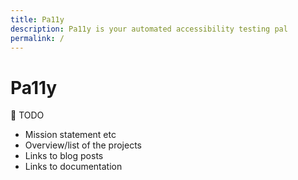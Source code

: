 ```yaml
---
title: Pa11y
description: Pa11y is your automated accessibility testing pal
permalink: /
---
```



# Pa11y

:construction: TODO

  - Mission statement etc
  - Overview/list of the projects
  - Links to blog posts
  - Links to documentation
